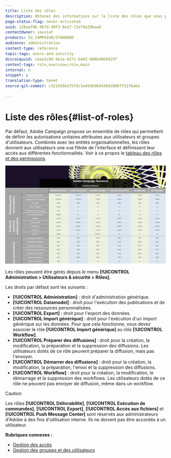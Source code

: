 ```yaml
---
title: Liste des rôles
description: Obtenez des informations sur la liste des rôles que vous pouvez affecter à vos utilisateurs.
page-status-flag: never-activated
uuid: 128aaf9b-9b7d-49f3-9e1f-72e79a29baa0
contentOwner: sauviat
products: SG_CAMPAIGN/STANDARD
audience: administration
content-type: reference
topic-tags: users-and-security
discoiquuid: ceaa3c94-9e1a-4271-b443-b00b4068929f
context-tags: role,overview;role,main
internal: n
snippet: y
translation-type: tm+mt
source-git-commit: c321545b2f5fdc3ed43b9b943601008ff31fba6a

---
```



# Liste des rôles{#list-of-roles}

Par défaut, Adobe Campaign propose un ensemble de rôles qui permettent de définir les autorisations unitaires attribuées aux utilisateurs et groupes d'utilisateurs. Combinés avec les entités organisationnelles, les rôles donnent aux utilisateurs une vue filtrée de l'interface et définissent leur accès aux différentes fonctionnalités. Voir à ce propos le [tableau des rôles et des permissions](/help/administration/using/assets/acs_rights.pdf).

![](assets/user_management_3.png)

Les rôles peuvent être gérés depuis le menu **[!UICONTROL Administration &gt; Utilisateurs &amp; sécurité &gt; Rôles]**.

Les droits par défaut sont les suivants :

* **[!UICONTROL Administration]** : droit d'administration générique.
* **[!UICONTROL Datamodel]** : droit pour l'exécution des publications et de créer des ressources personnalisées.
* **[!UICONTROL Export]** : droit pour l'export des données.
* **[!UICONTROL Import générique]** : droit pour l'exécution d'un import générique sur les données. Pour que cela fonctionne, vous devez associer le rôle **[!UICONTROL Import générique]** au rôle **[!UICONTROL Workflow]**.
* **[!UICONTROL Préparer des diffusions]** : droit pour la création, la modification, la préparation et la suppression des diffusions. Les utilisateurs dotés de ce rôle peuvent préparer la diffusion, mais pas l'envoyer.
* **[!UICONTROL Démarrer des diffusions]** : droit pour la création, la modification, la préparation, l'envoi et la suppression des diffusions.
* **[!UICONTROL Workflow]** : droit pour la création, la modification, le démarrage et la suppression des workflows. Les utilisateurs dotés de ce rôle ne peuvent pas envoyer de diffusion, même dans un workflow.

>[!CAUTION]
>
>Les rôles **[!UICONTROL Délivrabilité]**, **[!UICONTROL Exécution de commandes]**, **[!UICONTROL Export]**, **[!UICONTROL Accès aux fichiers]** et **[!UICONTROL Push Message Center]** sont réservés aux administrateurs d'Adobe à des fins d'utilisation interne. Ils ne doivent pas être accordés à un utilisateur.

**Rubriques connexes :**

* [Gestion des accès](../../administration/using/about-access-management.md)
* [Gestion des groupes et des utilisateurs](../../administration/using/managing-groups-and-users.md)

